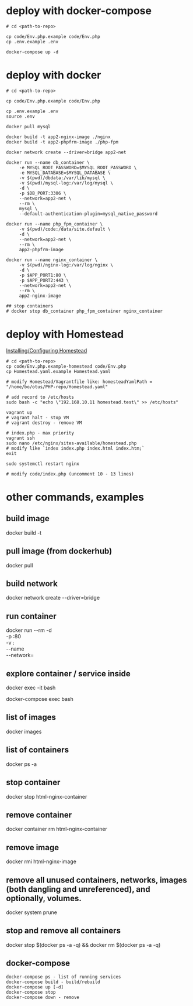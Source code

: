 # deploy with docker-compose
```
# cd <path-to-repo>

cp code/Env.php.example code/Env.php
cp .env.example .env

docker-compose up -d
```

# deploy with docker
```
# cd <path-to-repo>

cp code/Env.php.example code/Env.php

cp .env.example .env
source .env

docker pull mysql

docker build -t app2-nginx-image ./nginx
docker build -t app2-phpfrm-image ./php-fpm

docker network create --driver=bridge app2-net

docker run --name db_container \
     -e MYSQL_ROOT_PASSWORD=$MYSQL_ROOT_PASSWORD \
     -e MYSQL_DATABASE=$MYSQL_DATABASE \
     -v $(pwd)/dbdata:/var/lib/mysql \
     -v $(pwd)/mysql-log:/var/log/mysql \
     -d \
     -p $DB_PORT:3306 \
     --network=app2-net \
     --rm \
     mysql \
     --default-authentication-plugin=mysql_native_password

docker run --name php_fpm_container \
     -v $(pwd)/code:/data/site.default \
     -d \
     --network=app2-net \
     --rm \
     app2-phpfrm-image

docker run --name nginx_container \
     -v $(pwd)/nginx-log:/var/log/nginx \
     -d \
     -p $APP_PORT1:80 \
     -p $APP_PORT2:443 \
     --network=app2-net \
     --rm \
     app2-nginx-image

## stop containers
# docker stop db_container php_fpm_container nginx_container
```

# deploy with Homestead
[Installing/Configuring Homestead](https://laravel.com/docs/8.x/homestead#installing-homestead)
```
# cd <path-to-repo>
cp code/Env.php.example-homestead code/Env.php
cp Homestead.yaml.example Homestead.yaml

# modify Homestead/Vagrantfile like: homesteadYamlPath = "/home/bo/otus/PHP-repo/Homestead.yaml"

# add record to /etc/hosts
sudo bash -c "echo \"192.168.10.11 homestead.test\" >> /etc/hosts"

vagrant up
# vagrant halt - stop VM
# vagrant destroy - remove VM

# index.php - max priority
vagrant ssh
sudo nano /etc/nginx/sites-available/homestead.php
# modify like `index index.php index.html index.htm;`
exit

sudo systemctl restart nginx

# modify code/index.php (uncomment 10 - 13 lines)
```


# other commands, examples

## build image
docker build -t <image-name> <path-to-dir-with-Dockerfile>
## pull image (from dockerhub)
docker pull <image-name>
## build network
docker network create --driver=bridge <network-name>
## run container
docker run --rm -d \
    -p <host-port>:80 \
    -v <absolute-path-to-src-on-host>:<absolute-path-to-src-in-container> \
     --name <container-name> \
     --network=<network-name> \
     <image-name>
     
## explore container / service inside
docker exec -it <container-name> bash

docker-compose exec <service-name> bash


## list of images
docker images
## list of containers
docker ps -a
## stop container
docker stop html-nginx-container
## remove container
docker container rm html-nginx-container
## remove image
docker rmi html-nginx-image
## remove all unused containers, networks, images (both dangling and unreferenced), and optionally, volumes.
docker system prune
## stop and remove all containers
docker stop $(docker ps -a -q) && docker rm $(docker ps -a -q)

## docker-compose
```
docker-compose ps - list of running services
docker-compose build - build/rebuild
docker-compose up [-d]
docker-compose stop
docker-compose down - remove
```
